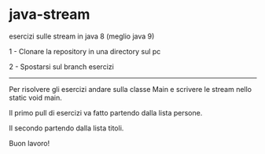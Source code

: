# java-stream
esercizi sulle stream in java 8 (meglio java 9)

1 - Clonare la repository in una directory sul pc

2 - Spostarsi sul branch esercizi

----------------------------------------------------------------------------------------------

Per risolvere gli esercizi andare sulla classe Main e scrivere le stream nello static void main.

Il primo pull di esercizi va fatto partendo dalla lista persone.

Il secondo partendo dalla lista titoli.

Buon lavoro!
